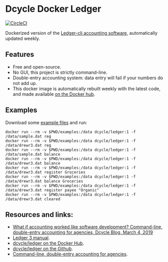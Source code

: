 Dcycle Docker Ledger
=====

[![CircleCI](https://circleci.com/gh/dcycle/docker-ledger.svg?style=svg)](https://circleci.com/gh/dcycle/docker-ledger)

Dockerized version of the [Ledger-cli accounting software](https://github.com/ledger/ledger), automatically updated weekly.

Features
-----

* Free and open-source.
* No GUI, this project is strictly command-line.
* Double-entry accounting system: data entry will fail if your numbers do not add up.
* This docker image is automatically rebuilt weekly with the latest code, and made available [on the Docker hub](https://hub.docker.com/r/dcycle/ledger/).

Examples
-----

Download some [example files](https://github.com/dcycle/docker-ledger/tree/master/examples) and run:

    docker run --rm -v $PWD/examples:/data dcycle/ledger:1 -f /data/sample.dat reg
    docker run --rm -v $PWD/examples:/data dcycle/ledger:1 -f /data/drewr3.dat reg
    docker run --rm -v $PWD/examples:/data dcycle/ledger:1 -f /data/sample.dat balance
    docker run --rm -v $PWD/examples:/data dcycle/ledger:1 -f /data/drewr3.dat balance
    docker run --rm -v $PWD/examples:/data dcycle/ledger:1 -f /data/drewr3.dat register Groceries
    docker run --rm -v $PWD/examples:/data dcycle/ledger:1 -f /data/drewr3.dat balance Groceries
    docker run --rm -v $PWD/examples:/data dcycle/ledger:1 -f /data/drewr3.dat register payee "Organic"
    docker run --rm -v $PWD/examples:/data dcycle/ledger:1 -f /data/drewr3.dat cleared

Resources and links:
-----

* [What if accounting worked like software development? Command-line, double-entry accounting for agencies, Dcycle Blog, March 4, 2019](https://blog.dcycle.com/blog/2019-03-04/accounting/)
* [Ledger 3 manual](https://www.ledger-cli.org/3.0/doc/ledger3.html).
* [dcycle/ledger on the Docker Hub](https://hub.docker.com/r/dcycle/ledger/).
* [dcycle/ledger on the Github](https://github.com/dcycle/docker-ledger/).
* [Command-line, double-entry accounting for agencies](https://blog.dcycle.com/blog/2019-03-04).
